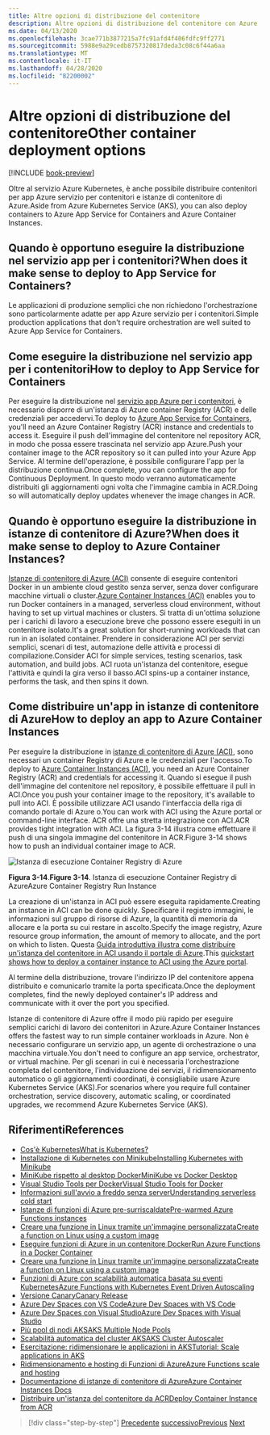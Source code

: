 ```yaml
---
title: Altre opzioni di distribuzione del contenitore
description: Altre opzioni di distribuzione del contenitore con Azure
ms.date: 04/13/2020
ms.openlocfilehash: 3cae771b3877215a7fc91afd4f406fdfc9ff2771
ms.sourcegitcommit: 5988e9a29cedb8757320817deda3c08c6f44a6aa
ms.translationtype: MT
ms.contentlocale: it-IT
ms.lasthandoff: 04/28/2020
ms.locfileid: "82200002"
---
```

# <a name="other-container-deployment-options"></a><span data-ttu-id="905ad-103">Altre opzioni di distribuzione del contenitore</span><span class="sxs-lookup"><span data-stu-id="905ad-103">Other container deployment options</span></span>

[!INCLUDE [book-preview](../../../includes/book-preview.md)]

<span data-ttu-id="905ad-104">Oltre al servizio Azure Kubernetes, è anche possibile distribuire contenitori per app Azure servizio per contenitori e istanze di contenitore di Azure.</span><span class="sxs-lookup"><span data-stu-id="905ad-104">Aside from Azure Kubernetes Service (AKS), you can also deploy containers to Azure App Service for Containers and Azure Container Instances.</span></span>

## <a name="when-does-it-make-sense-to-deploy-to-app-service-for-containers"></a><span data-ttu-id="905ad-105">Quando è opportuno eseguire la distribuzione nel servizio app per i contenitori?</span><span class="sxs-lookup"><span data-stu-id="905ad-105">When does it make sense to deploy to App Service for Containers?</span></span>

<span data-ttu-id="905ad-106">Le applicazioni di produzione semplici che non richiedono l'orchestrazione sono particolarmente adatte per app Azure servizio per i contenitori.</span><span class="sxs-lookup"><span data-stu-id="905ad-106">Simple production applications that don't require orchestration are well suited to Azure App Service for Containers.</span></span>

## <a name="how-to-deploy-to-app-service-for-containers"></a><span data-ttu-id="905ad-107">Come eseguire la distribuzione nel servizio app per i contenitori</span><span class="sxs-lookup"><span data-stu-id="905ad-107">How to deploy to App Service for Containers</span></span>

<span data-ttu-id="905ad-108">Per eseguire la distribuzione nel [servizio app Azure per i contenitori](https://azure.microsoft.com/services/app-service/containers/), è necessario disporre di un'istanza di Azure container Registry (ACR) e delle credenziali per accedervi.</span><span class="sxs-lookup"><span data-stu-id="905ad-108">To deploy to [Azure App Service for Containers](https://azure.microsoft.com/services/app-service/containers/), you'll need an Azure Container Registry (ACR) instance and credentials to access it.</span></span> <span data-ttu-id="905ad-109">Eseguire il push dell'immagine del contenitore nel repository ACR, in modo che possa essere trascinata nel servizio app Azure.</span><span class="sxs-lookup"><span data-stu-id="905ad-109">Push your container image to the ACR repository so it can pulled into your Azure App Service.</span></span> <span data-ttu-id="905ad-110">Al termine dell'operazione, è possibile configurare l'app per la distribuzione continua.</span><span class="sxs-lookup"><span data-stu-id="905ad-110">Once complete, you can configure the app for Continuous Deployment.</span></span> <span data-ttu-id="905ad-111">In questo modo verranno automaticamente distribuiti gli aggiornamenti ogni volta che l'immagine cambia in ACR.</span><span class="sxs-lookup"><span data-stu-id="905ad-111">Doing so will automatically deploy updates whenever the image changes in ACR.</span></span>

## <a name="when-does-it-make-sense-to-deploy-to-azure-container-instances"></a><span data-ttu-id="905ad-112">Quando è opportuno eseguire la distribuzione in istanze di contenitore di Azure?</span><span class="sxs-lookup"><span data-stu-id="905ad-112">When does it make sense to deploy to Azure Container Instances?</span></span>

<span data-ttu-id="905ad-113">[Istanze di contenitore di Azure (ACI)](https://azure.microsoft.com/services/container-instances/) consente di eseguire contenitori Docker in un ambiente cloud gestito senza server, senza dover configurare macchine virtuali o cluster.</span><span class="sxs-lookup"><span data-stu-id="905ad-113">[Azure Container Instances (ACI)](https://azure.microsoft.com/services/container-instances/) enables you to run Docker containers in a managed, serverless cloud environment, without having to set up virtual machines or clusters.</span></span> <span data-ttu-id="905ad-114">Si tratta di un'ottima soluzione per i carichi di lavoro a esecuzione breve che possono essere eseguiti in un contenitore isolato.</span><span class="sxs-lookup"><span data-stu-id="905ad-114">It's a great solution for short-running workloads that can run in an isolated container.</span></span> <span data-ttu-id="905ad-115">Prendere in considerazione ACI per servizi semplici, scenari di test, automazione delle attività e processi di compilazione.</span><span class="sxs-lookup"><span data-stu-id="905ad-115">Consider ACI for simple services, testing scenarios, task automation, and build jobs.</span></span> <span data-ttu-id="905ad-116">ACI ruota un'istanza del contenitore, esegue l'attività e quindi la gira verso il basso.</span><span class="sxs-lookup"><span data-stu-id="905ad-116">ACI spins-up a container instance, performs the task, and then spins it down.</span></span>

## <a name="how-to-deploy-an-app-to-azure-container-instances"></a><span data-ttu-id="905ad-117">Come distribuire un'app in istanze di contenitore di Azure</span><span class="sxs-lookup"><span data-stu-id="905ad-117">How to deploy an app to Azure Container Instances</span></span>

<span data-ttu-id="905ad-118">Per eseguire la distribuzione in [istanze di contenitore di Azure (ACI)](https://docs.microsoft.com/azure/container-instances/), sono necessari un container Registry di Azure e le credenziali per l'accesso.</span><span class="sxs-lookup"><span data-stu-id="905ad-118">To deploy to [Azure Container Instances (ACI)](https://docs.microsoft.com/azure/container-instances/), you need an Azure Container Registry (ACR) and credentials for accessing it.</span></span> <span data-ttu-id="905ad-119">Quando si esegue il push dell'immagine del contenitore nel repository, è possibile effettuare il pull in ACI.</span><span class="sxs-lookup"><span data-stu-id="905ad-119">Once you push your container image to the repository, it's available to pull into ACI.</span></span> <span data-ttu-id="905ad-120">È possibile utilizzare ACI usando l'interfaccia della riga di comando portale di Azure o.</span><span class="sxs-lookup"><span data-stu-id="905ad-120">You can work with ACI using the Azure portal or command-line interface.</span></span> <span data-ttu-id="905ad-121">ACR offre una stretta integrazione con ACI.</span><span class="sxs-lookup"><span data-stu-id="905ad-121">ACR provides tight integration with ACI.</span></span> <span data-ttu-id="905ad-122">La figura 3-14 illustra come effettuare il push di una singola immagine del contenitore in ACR.</span><span class="sxs-lookup"><span data-stu-id="905ad-122">Figure 3-14 shows how to push an individual container image to ACR.</span></span>

![Istanza di esecuzione Container Registry di Azure](./media/acr-runinstance-contextmenu.png)

<span data-ttu-id="905ad-124">**Figura 3-14**.</span><span class="sxs-lookup"><span data-stu-id="905ad-124">**Figure 3-14**.</span></span> <span data-ttu-id="905ad-125">Istanza di esecuzione Container Registry di Azure</span><span class="sxs-lookup"><span data-stu-id="905ad-125">Azure Container Registry Run Instance</span></span>

<span data-ttu-id="905ad-126">La creazione di un'istanza in ACI può essere eseguita rapidamente.</span><span class="sxs-lookup"><span data-stu-id="905ad-126">Creating an instance in ACI can be done quickly.</span></span> <span data-ttu-id="905ad-127">Specificare il registro immagini, le informazioni sul gruppo di risorse di Azure, la quantità di memoria da allocare e la porta su cui restare in ascolto.</span><span class="sxs-lookup"><span data-stu-id="905ad-127">Specify the image registry, Azure resource group information, the amount of memory to allocate, and the port on which to listen.</span></span> <span data-ttu-id="905ad-128">Questa [Guida introduttiva illustra come distribuire un'istanza del contenitore in ACI usando il portale di Azure](https://docs.microsoft.com/azure/container-instances/container-instances-quickstart-portal).</span><span class="sxs-lookup"><span data-stu-id="905ad-128">This [quickstart shows how to deploy a container instance to ACI using the Azure portal](https://docs.microsoft.com/azure/container-instances/container-instances-quickstart-portal).</span></span>

<span data-ttu-id="905ad-129">Al termine della distribuzione, trovare l'indirizzo IP del contenitore appena distribuito e comunicarlo tramite la porta specificata.</span><span class="sxs-lookup"><span data-stu-id="905ad-129">Once the deployment completes, find the newly deployed container's IP address and communicate with it over the port you specified.</span></span>

<span data-ttu-id="905ad-130">Istanze di contenitore di Azure offre il modo più rapido per eseguire semplici carichi di lavoro dei contenitori in Azure.</span><span class="sxs-lookup"><span data-stu-id="905ad-130">Azure Container Instances offers the fastest way to run simple container workloads in Azure.</span></span> <span data-ttu-id="905ad-131">Non è necessario configurare un servizio app, un agente di orchestrazione o una macchina virtuale.</span><span class="sxs-lookup"><span data-stu-id="905ad-131">You don't need to configure an app service, orchestrator, or virtual machine.</span></span> <span data-ttu-id="905ad-132">Per gli scenari in cui è necessaria l'orchestrazione completa del contenitore, l'individuazione dei servizi, il ridimensionamento automatico o gli aggiornamenti coordinati, è consigliabile usare Azure Kubernetes Service (AKS).</span><span class="sxs-lookup"><span data-stu-id="905ad-132">For scenarios where you require full container orchestration, service discovery, automatic scaling, or coordinated upgrades, we recommend Azure Kubernetes Service (AKS).</span></span>

## <a name="references"></a><span data-ttu-id="905ad-133">Riferimenti</span><span class="sxs-lookup"><span data-stu-id="905ad-133">References</span></span>

- [<span data-ttu-id="905ad-134">Cos'è Kubernetes</span><span class="sxs-lookup"><span data-stu-id="905ad-134">What is Kubernetes?</span></span>](https://blog.newrelic.com/engineering/what-is-kubernetes/)
- [<span data-ttu-id="905ad-135">Installazione di Kubernetes con Minikube</span><span class="sxs-lookup"><span data-stu-id="905ad-135">Installing Kubernetes with Minikube</span></span>](https://kubernetes.io/docs/setup/learning-environment/minikube/)
- [<span data-ttu-id="905ad-136">MiniKube rispetto al desktop Docker</span><span class="sxs-lookup"><span data-stu-id="905ad-136">MiniKube vs Docker Desktop</span></span>](https://medium.com/containers-101/local-kubernetes-for-windows-minikube-vs-docker-desktop-25a1c6d3b766)
- [<span data-ttu-id="905ad-137">Visual Studio Tools per Docker</span><span class="sxs-lookup"><span data-stu-id="905ad-137">Visual Studio Tools for Docker</span></span>](https://docs.microsoft.com/dotnet/standard/containerized-lifecycle-architecture/design-develop-containerized-apps/visual-studio-tools-for-docker)
- [<span data-ttu-id="905ad-138">Informazioni sull'avvio a freddo senza server</span><span class="sxs-lookup"><span data-stu-id="905ad-138">Understanding serverless cold start</span></span>](https://azure.microsoft.com/blog/understanding-serverless-cold-start/)
- [<span data-ttu-id="905ad-139">Istanze di funzioni di Azure pre-surriscaldate</span><span class="sxs-lookup"><span data-stu-id="905ad-139">Pre-warmed Azure Functions instances</span></span>](https://docs.microsoft.com/azure/azure-functions/functions-premium-plan#pre-warmed-instances)
- [<span data-ttu-id="905ad-140">Creare una funzione in Linux tramite un'immagine personalizzata</span><span class="sxs-lookup"><span data-stu-id="905ad-140">Create a function on Linux using a custom image</span></span>](https://docs.microsoft.com/azure/azure-functions/functions-create-function-linux-custom-image)
- [<span data-ttu-id="905ad-141">Eseguire funzioni di Azure in un contenitore Docker</span><span class="sxs-lookup"><span data-stu-id="905ad-141">Run Azure Functions in a Docker Container</span></span>](https://markheath.net/post/azure-functions-docker)
- [<span data-ttu-id="905ad-142">Creare una funzione in Linux tramite un'immagine personalizzata</span><span class="sxs-lookup"><span data-stu-id="905ad-142">Create a function on Linux using a custom image</span></span>](https://docs.microsoft.com/azure/azure-functions/functions-create-function-linux-custom-image)
- [<span data-ttu-id="905ad-143">Funzioni di Azure con scalabilità automatica basata su eventi Kubernetes</span><span class="sxs-lookup"><span data-stu-id="905ad-143">Azure Functions with Kubernetes Event Driven Autoscaling</span></span>](https://docs.microsoft.com/azure/azure-functions/functions-kubernetes-keda)
- [<span data-ttu-id="905ad-144">Versione Canary</span><span class="sxs-lookup"><span data-stu-id="905ad-144">Canary Release</span></span>](https://martinfowler.com/bliki/CanaryRelease.html)
- [<span data-ttu-id="905ad-145">Azure Dev Spaces con VS Code</span><span class="sxs-lookup"><span data-stu-id="905ad-145">Azure Dev Spaces with VS Code</span></span>](https://docs.microsoft.com/azure/dev-spaces/quickstart-netcore)
- [<span data-ttu-id="905ad-146">Azure Dev Spaces con Visual Studio</span><span class="sxs-lookup"><span data-stu-id="905ad-146">Azure Dev Spaces with Visual Studio</span></span>](https://docs.microsoft.com/azure/dev-spaces/quickstart-netcore-visualstudio)
- [<span data-ttu-id="905ad-147">Più pool di nodi AKS</span><span class="sxs-lookup"><span data-stu-id="905ad-147">AKS Multiple Node Pools</span></span>](https://docs.microsoft.com/azure/aks/use-multiple-node-pools)
- [<span data-ttu-id="905ad-148">Scalabilità automatica del cluster AKS</span><span class="sxs-lookup"><span data-stu-id="905ad-148">AKS Cluster Autoscaler</span></span>](https://docs.microsoft.com/azure/aks/cluster-autoscaler)
- [<span data-ttu-id="905ad-149">Esercitazione: ridimensionare le applicazioni in AKS</span><span class="sxs-lookup"><span data-stu-id="905ad-149">Tutorial: Scale applications in AKS</span></span>](https://docs.microsoft.com/azure/aks/tutorial-kubernetes-scale)
- [<span data-ttu-id="905ad-150">Ridimensionamento e hosting di Funzioni di Azure</span><span class="sxs-lookup"><span data-stu-id="905ad-150">Azure Functions scale and hosting</span></span>](https://docs.microsoft.com/azure/azure-functions/functions-scale)
- [<span data-ttu-id="905ad-151">Documentazione di istanze di contenitore di Azure</span><span class="sxs-lookup"><span data-stu-id="905ad-151">Azure Container Instances Docs</span></span>](https://docs.microsoft.com/azure/container-instances/)
- [<span data-ttu-id="905ad-152">Distribuire un'istanza del contenitore da ACR</span><span class="sxs-lookup"><span data-stu-id="905ad-152">Deploy Container Instance from ACR</span></span>](https://docs.microsoft.com/azure/container-instances/container-instances-using-azure-container-registry#deploy-with-azure-portal)

>[!div class="step-by-step"]
><span data-ttu-id="905ad-153">[Precedente](scale-containers-serverless.md)
>[successivo](communication-patterns.md)</span><span class="sxs-lookup"><span data-stu-id="905ad-153">[Previous](scale-containers-serverless.md)
[Next](communication-patterns.md)</span></span>
